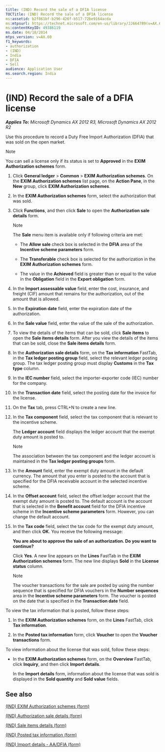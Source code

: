 ```yaml
---
title: (IND) Record the sale of a DFIA license
TOCTitle: (IND) Record the sale of a DFIA license
ms:assetid: b2f861bf-b296-426f-b517-72be9164acda
ms:mtpsurl: https://technet.microsoft.com/en-us/library/JJ664789(v=AX.60)
ms:contentKeyID: 49386119
ms.date: 04/18/2014
mtps_version: v=AX.60
f1_keywords:
- authorization
- (IND)
- India
- DFIA
- Sell
audience: Application User
ms.search.region: India
---
```


# (IND) Record the sale of a DFIA license 


_**Applies To:** Microsoft Dynamics AX 2012 R3, Microsoft Dynamics AX 2012 R2_

Use this procedure to record a Duty Free Import Authorization (DFIA) that was sold on the open market.


> [!NOTE]
> <P>You can sell a license only if its status is set to <STRONG>Approved</STRONG> in the <STRONG>EXIM Authorization schemes</STRONG> form.</P>



1.  Click **General ledger** \> **Common** \> **EXIM Authorization schemes**. On the **EXIM Authorization schemes** list page, on the **Action Pane**, in the **New** group, click **EXIM Authorization schemes**.

2.  In the **EXIM Authorization schemes** form, select the authorization that was sold.

3.  Click **Functions**, and then click **Sale** to open the **Authorization sale details** form.
    

    > [!NOTE]
    > <P>The <STRONG>Sale</STRONG> menu item is available only if following criteria are met:</P>
    > <UL>
    > <LI>
    > <P>The <STRONG>Allow sale</STRONG> check box is selected in the <STRONG>DFIA</STRONG> area of the <STRONG>Incentive scheme parameters</STRONG> form.</P>
    > <LI>
    > <P>The <STRONG>Transferable</STRONG> check box is selected for the authorization in the <STRONG>EXIM Authorization schemes</STRONG> form.</P>
    > <LI>
    > <P>The value in the <STRONG>Achieved</STRONG> field is greater than or equal to the value in the <STRONG>Obligation</STRONG> field in the <STRONG>Export obligation</STRONG> form.</P></LI></UL>



4.  In the **Import assessable value** field, enter the cost, insurance, and freight (CIF) amount that remains for the authorization, out of the amount that is allowed.

5.  In the **Expiration date** field, enter the expiration date of the authorization.

6.  In the **Sale value** field, enter the value of the sale of the authorization.

7.  To view the details of the items that can be sold, click **Sale items** to open the **Sale items details** form. After you view the details of the items that can be sold, close the **Sale items details** form.

8.  In the **Authorization sale details** form, on the **Tax information** FastTab, in the **Tax ledger posting group** field, select the relevant ledger posting group. The tax ledger posting group must display **Customs** in the **Tax type** column.

9.  In the **IEC number** field, select the importer-exporter code (IEC) number for the company.

10. In the **Transaction date** field, select the posting date for the invoice for the license.

11. On the **Tax** tab, press CTRL+N to create a new line.

12. In the **Tax component** field, select the tax component that is relevant to the incentive scheme.
    
    The **Ledger account** field displays the ledger account that the exempt duty amount is posted to.
    

    > [!NOTE]
    > <P>The association between the tax component and the ledger account is maintained in the <STRONG>Tax ledger posting groups</STRONG> form.</P>



13. In the **Amount** field, enter the exempt duty amount in the default currency. The amount that you enter is posted to the account that is specified for the DFIA receivable account in the selected incentive scheme.

14. In the **Offset account** field, select the offset ledger account that the exempt duty amount is posted to. The default account is the account that is selected in the **Benefit account** field for the DFIA incentive scheme in the **Incentive scheme parameters** form. However, you can change the default account.

15. In the **Tax code** field, select the tax code for the exempt duty amount, and then click **OK**. You receive the following message:
    
    **You are about to approve the sale of an authorization. Do you want to continue?**
    
    Click **Yes**. A new line appears on the **Lines** FastTab in the **EXIM Authorization schemes** form. The new line displays **Sold** in the **License status** column.
    

    > [!NOTE]
    > <P>The voucher transactions for the sale are posted by using the number sequence that is specified for DFIA vouchers in the <STRONG>Number sequences</STRONG> area in the <STRONG>Incentive scheme parameters</STRONG> form. The voucher is posted on the date that is specified in the <STRONG>Transaction date</STRONG> field.</P>



To view the tax information that is posted, follow these steps:

1.  In the **EXIM Authorization schemes** form, on the **Lines** FastTab, click **Tax information**.

2.  In the **Posted tax information** form, click **Voucher** to open the **Voucher transactions** form.

To view information about the license that was sold, follow these steps:

  - In the **EXIM Authorization schemes** form, on the **Overview** FastTab, click **Inquiry**, and then click **Import details**.
    
    In the **Import details** form, information about the license that was sold is displayed in the **Sold quantity** and **Sold value** fields.

## See also

[(IND) EXIM Authorization schemes (form)](https://technet.microsoft.com/en-us/library/jj664625\(v=ax.60\))

[(IND) Authorization sale details (form)](https://technet.microsoft.com/en-us/library/jj677924\(v=ax.60\))

[(IND) Sale items details (form)](https://technet.microsoft.com/en-us/library/jj710923\(v=ax.60\))

[(IND) Posted tax information (form)](https://technet.microsoft.com/en-us/library/jj664909\(v=ax.60\))

[(IND) Import details - AA/DFIA (form)](https://technet.microsoft.com/en-us/library/jj664632\(v=ax.60\))

  


